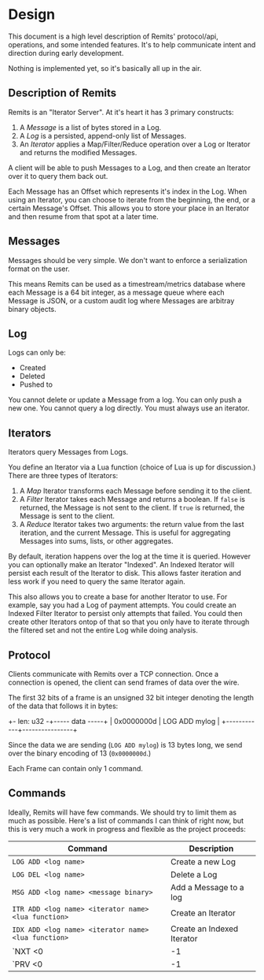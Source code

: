 Design
======

This document is a high level description of Remits' protocol/api, operations,
and some intended features. It's to help communicate intent and direction during
early development.

Nothing is implemented yet, so it's basically all up in the air.

## Description of Remits

Remits is an "Iterator Server". At it's heart it has 3 primary constructs:

  1. A *Message* is a list of bytes stored in a Log.
  2. A *Log* is a persisted, append-only list of Messages.
  3. An *Iterator* applies a Map/Filter/Reduce operation over a Log or Iterator
     and returns the modified Messages.

A client will be able to push Messages to a Log, and then create an Iterator
over it to query them back out.

Each Message has an Offset which represents it's index in the Log. When using
an Iterator, you can choose to iterate from the beginning, the end, or a certain
Message's Offset. This allows you to store your place in an Iterator and then
resume from that spot at a later time.

## Messages

Messages should be very simple.
We don't want to enforce a serialization format on the user.

This means Remits can be used as a timestream/metrics database where each
Message is a 64 bit integer, as a message queue where each Message is JSON, or
a custom audit log where Messages are arbitray binary objects.

## Log

Logs can only be:
  * Created
  * Deleted
  * Pushed to

You cannot delete or update a Message from a log. You can only push a new one.
You cannot query a log directly. You must always use an iterator.

## Iterators

Iterators query Messages from Logs.

You define an Iterator via a Lua function (choice of Lua is up for discussion.)
There are three types of Iterators:
  1. A *Map* Iterator transforms each Message before sending it to the client. 
  2. A *Filter* Iterator takes each Message and returns a boolean. If `false`
     is returned, the Message is not sent to the client. If `true` is returned,
     the Message is sent to the client.
  3. A *Reduce* Iterator takes two arguments: the return value from the last
     iteration, and the current Message. This is useful for aggregating Messages
     into sums, lists, or other aggregates.

By default, iteration happens over the log at the time it is queried.
However you can optionally make an Iterator "Indexed".  An Indexed Iterator
will persist each result of the Iterator to disk. This allows faster iteration
and less work if you need to query the same Iterator again.

This also allows you to create a base for another Iterator to use.
For example, say you had a Log of payment attempts. You could create an Indexed
Filter Iterator to persist only attempts that failed. You could then create
other Iterators ontop of that so that you only have to iterate through the
filtered set and not the entire Log while doing analysis.

## Protocol

Clients communicate with Remits over a TCP connection.
Once a connection is opened, the client can send frames of data over the wire.

The first 32 bits of a frame is an unsigned 32 bit integer denoting the length
of the data that follows it in bytes:

+- len: u32 -+----- data -----+
| 0x0000000d |  LOG ADD mylog |
+------------+----------------+

Since the data we are sending (`LOG ADD mylog`) is 13 bytes long, we send over
the binary encoding of 13 (`0x0000000d`.)

Each Frame can contain only 1 command.

## Commands

Ideally, Remits will have few commands. We should try to limit them as much as
possible. Here's a list of commands I can think of right now, but this is very
much a work in progress and flexible as the project proceeds:

Command                                             | Description
----------------------------------------------------|----------------
`LOG ADD <log name>`                                | Create a new Log
`LOG DEL <log name>`                                | Delete a Log
`MSG ADD <log name> <message binary>`               | Add a Message to a log
`ITR ADD <log name> <iterator name> <lua function>` | Create an Iterator
`IDX ADD <log name> <iterator name> <lua function>` | Create an Indexed Iterator
`NXT <iterator name> <0|-1|message offset>`         | Get the Message after a specific Offset. `0` refers to the first Message, and `-1` refers to the last Message.
`PRV <iterator name> <0|-1|message offset>`         | Get the Message before a specific Offset. `-1` refers to the last Message.


